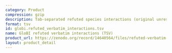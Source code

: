 ```yaml
---
category: Product
compression: gzip
description: Tab-separated refuted species interactions (original unresolved names)
format: tsv
id: globi.refuted_verbatim_interactions.tsv
name: GloBI refuted verbatim interactions (TSV)
product_url: https://zenodo.org/record/14640564/files/refuted-verbatim-interactions.tsv.gz
layout: product_detail
---
```

